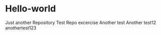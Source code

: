# Hello-world
Just another Repository
Test Repo excercise 
Another test
Another test12
anothertest123
